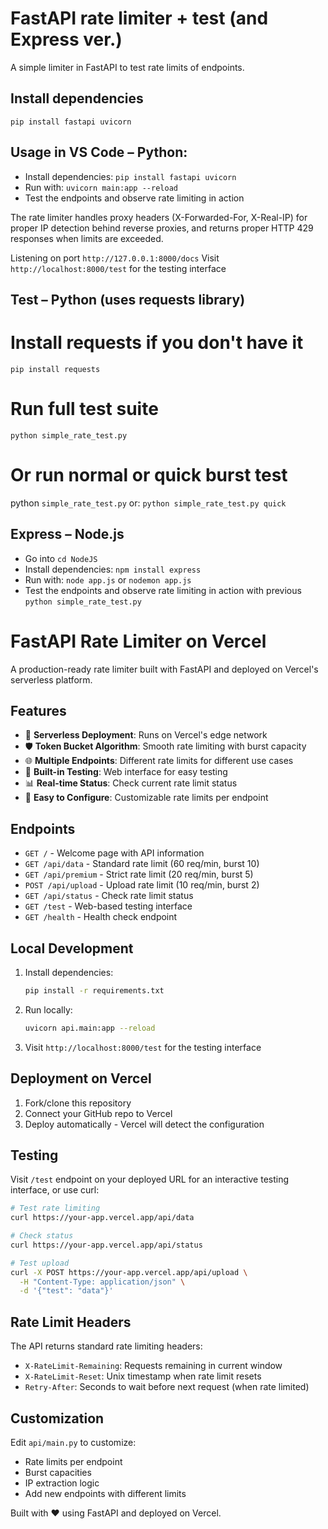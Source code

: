 # FastAPI rate limiter + test (and Express ver.)

A simple limiter in FastAPI to test rate limits of endpoints.
## Install dependencies
```pip install fastapi uvicorn```

## Usage in VS Code – Python:
- Install dependencies: ```pip install fastapi uvicorn```
- Run with:  ```uvicorn main:app --reload```
- Test the endpoints and observe rate limiting in action

The rate limiter handles proxy headers (X-Forwarded-For, X-Real-IP) for proper IP detection behind reverse proxies, and returns proper HTTP 429 responses when limits are exceeded.

Listening on port ```http://127.0.0.1:8000/docs```
Visit `http://localhost:8000/test` for the testing interface

## Test – Python (uses requests library)

# Install requests if you don't have it
```pip install requests```

# Run full test suite
```python simple_rate_test.py```

# Or run normal or quick burst test
python ```simple_rate_test.py``` 
or: ```python simple_rate_test.py quick```

## Express – Node.js
- Go into ```cd NodeJS```
- Install dependencies: ```npm install express```
- Run with: ```node app.js``` or ```nodemon app.js```
- Test the endpoints and observe rate limiting in action with previous ```python simple_rate_test.py```

# FastAPI Rate Limiter on Vercel

A production-ready rate limiter built with FastAPI and deployed on Vercel's serverless platform.

## Features

- 🚀 **Serverless Deployment**: Runs on Vercel's edge network
- 🛡️ **Token Bucket Algorithm**: Smooth rate limiting with burst capacity
- 🌐 **Multiple Endpoints**: Different rate limits for different use cases
- 🧪 **Built-in Testing**: Web interface for easy testing
- 📊 **Real-time Status**: Check current rate limit status
- 🔧 **Easy to Configure**: Customizable rate limits per endpoint

## Endpoints

- `GET /` - Welcome page with API information
- `GET /api/data` - Standard rate limit (60 req/min, burst 10)
- `GET /api/premium` - Strict rate limit (20 req/min, burst 5)
- `POST /api/upload` - Upload rate limit (10 req/min, burst 2)
- `GET /api/status` - Check rate limit status
- `GET /test` - Web-based testing interface
- `GET /health` - Health check endpoint

## Local Development

1. Install dependencies:
   ```bash
   pip install -r requirements.txt
   ```

2. Run locally:
   ```bash
   uvicorn api.main:app --reload
   ```

3. Visit `http://localhost:8000/test` for the testing interface

## Deployment on Vercel

1. Fork/clone this repository
2. Connect your GitHub repo to Vercel
3. Deploy automatically - Vercel will detect the configuration

## Testing

Visit `/test` endpoint on your deployed URL for an interactive testing interface, or use curl:

```bash
# Test rate limiting
curl https://your-app.vercel.app/api/data

# Check status
curl https://your-app.vercel.app/api/status

# Test upload
curl -X POST https://your-app.vercel.app/api/upload \
  -H "Content-Type: application/json" \
  -d '{"test": "data"}'
```

## Rate Limit Headers

The API returns standard rate limiting headers:
- `X-RateLimit-Remaining`: Requests remaining in current window
- `X-RateLimit-Reset`: Unix timestamp when rate limit resets
- `Retry-After`: Seconds to wait before next request (when rate limited)

## Customization

Edit `api/main.py` to customize:
- Rate limits per endpoint
- Burst capacities
- IP extraction logic
- Add new endpoints with different limits

Built with ❤️ using FastAPI and deployed on Vercel.
